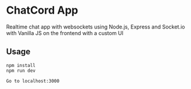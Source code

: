 # ChatCord App

Realtime chat app with websockets using Node.js, Express and Socket.io with Vanilla JS on the frontend with a custom UI

## Usage

```
npm install
npm run dev

Go to localhost:3000
```
